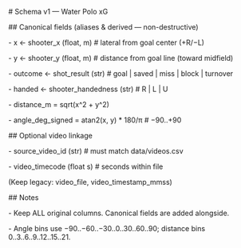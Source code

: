\# Schema v1 — Water Polo xG



\## Canonical fields (aliases \& derived — non-destructive)

\- x ← shooter\_x (float, m)          # lateral from goal center (+R/−L)

\- y ← shooter\_y (float, m)          # distance from goal line (toward midfield)

\- outcome ← shot\_result (str)       # goal | saved | miss | block | turnover

\- handed ← shooter\_handedness (str) # R | L | U

\- distance\_m = sqrt(x^2 + y^2)

\- angle\_deg\_signed = atan2(x, y) \* 180/π   # −90..+90



\## Optional video linkage

\- source\_video\_id (str)     # must match data/videos.csv

\- video\_timecode (float s)  # seconds within file

(Keep legacy: video\_file, video\_timestamp\_mmss)



\## Notes

\- Keep ALL original columns. Canonical fields are added alongside.

\- Angle bins use −90..−60..−30..0..30..60..90; distance bins 0..3..6..9..12..15..21.



